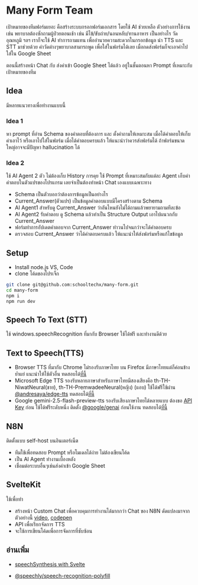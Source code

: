 # Many Form Team
เป้าหมายของทีมฟอร์มเยอะ คือสร้างระบบกรอกฟอร์มเอกสาร โดยใช้ AI ช่วยเหลือ ตัวอย่างการใช้งานเช่น พยาบาลต้องซักถามผู้ป่วยตอนเช้า เช่น มีไข้/ขับถ่าย/นอนหลับ/ทานอาหาร เป็นอย่างไร วัดอุณหภูมิ ฯลฯ เราก็จะใช้ AI ทำการถามแทน  เพื่ออำนวยความสะดวกในกรอกข้อมูล นำ TTS และ STT มาช่วยด้วย ค่าวัดต่างๆพยาบาลสามารถพูด เพื่อใส่ในฟอร์มได้เลย เมื่อกดส่งฟอร์มก็จะเอาค่าไปใส่ใน Google Sheet

ตอนนี้สร้างหน้า Chat กับ ส่งค่าเข้า Google Sheet ได้แล้ว อยู่ในชั้นตอนหา Prompt ที่เหมาะกับเป้าหมายของทีม

## Idea
มีหลายแนวทางเพื่อทำงานแบบนี้
### Idea 1
หา prompt ที่อ่าน Schema ของคำตอบที่ต้องการ และ ตั้งคำถามให้เหมาะสม เมื่อได้คำตอบให้เก็บค่าเอาไว้ หรือเอาไปใส่ในฟอร์ม เมื่อได้คำตอบครบแล้ว ให้แนะนำว่าควรส่งฟอร์มได้ ถ้าฟอร์มขนาดใหญ่อาจจะมีปัญหา hallucination ได้

### Idea 2
ใช้ AI Agent 2 ตัว ไม่ต้องเก็บ History การคุย ใช้ Prompt ที่เหมาะสมกับแต่ละ Agent เก็บค่าคำตอบในตัวแปรของโปรแกรม เลยจำเป็นต้องทำหน้า Chat เองแบบเฉพาะทาง
- Schema เป็นตัวบอกว่าต้องการข้อมูลเป็นอย่างไร 
- Current_Answer(ตัวแปร)  เป็นข้อมูลคำตอบแบบมีโครงสร้างตาม Schema 
- AI Agent1 สำหรับดู Current_Answer ว่าอันไหนยังไม่ได้ถามแล้วพยายามถามทีละข้อ
- AI Agent2 รับคำตอบ ดู Schema แล้วทำเป็น Structure Output  เอาไปผนวกกับ Current_Answer
- ฟอร์มทำการอัปเดตคำตอบจาก Current_Answer ทำวนไปจนกว่าจะได้คำตอบครบ
- ตรวจสอบ Current_Answer ว่าได้คำตอบครบแล้ว ให้แนะนำให้ส่งฟอร์มหรือแก้ไขข้อมูล

## Setup
- Install node.js VS, Code
- clone โค้ดของโปรเจ็ก
```sh
git clone git@github.com:schooltechx/many-form.git
cd many-form
npm i
npm run dev
```

## Speech To Text (STT)
ใช้ windows.speechRecognition ที่มากับ Browser ใช้ได้ฟรี และทำงานดีด้วย

## Text to Speech(TTS)
- Browser TTS ที่มากับ Chrome ไม่รองรับภาษาไทย บน Firefox มีภาษาไทยแต่ก็ค่อนข้างย่ำแย่ แนะนำให้ใช้ตัวอื่น ทดสอบได้[ที่นี้](https://codepen.io/ve3/pen/MYWzEwg)
- Microsoft Edge TTS รองรับหลายภาษาสำหรับภาษาไทยมีสองเสียงคือ th-TH-NiwatNeural(ชาย), th-TH-PremwadeeNeural(หญิง) (แอบ) ใช้ได้ฟรีใช้ผ่าน [@andresaya/edge-tts](https://github.com/andresayac/edge-tts)
ทดสอบได้[ที่นี้](https://huggingface.co/spaces/innoai/Edge-TTS-Text-to-Speech)
- Google gemini-2.5-flash-preview-tts รองรับเสียงภาษาไทยได้หลายแบบ ต้องขอ 
[API Key](https://aistudio.google.com/app/apikey) ก่อน ใช้ได้ฟรีระดับหนึ่ง ติดตั้ง
[@google/genai](https://ai.google.dev/gemini-api/docs/speech-generation?hl=th) ก่อนใช้งาน 
ทดสอบได้[ที่นี้](https://aistudio.google.com/generate-speech)

## N8N
ติดตั้งแบบ self-host บนอินเตอร์เน็ต
- ทีมใช้เพื่อทดสอบ Prompt หรือโมเดลได้ง่าย ไม่ต้องเขียนโค้ด
- เป็น AI Agent ทำงานเบื้องหลัง
- เชื่อมต่อระบบอื่นๆเช่นส่งค่าเข้า Google Sheet
## SvelteKit
ใช้เพื่อทำ 
- สร้างหน้า Custom Chat เพื่อควบคุมการทำงานได้มากกว่า Chat ของ N8N ดัดแปลงมาจากตัวอย่างนี้ [video](https://www.youtube.com/watch?v=0KR8e4WP0E0), [codepen](https://codepen.io/Matt-Penny/pen/dPyVWEw)
- API เพื่อเรียกจัดการ TTS 
- จะใช้การเขียนโค้ดเพื่อการจัดการที่ซับซ้อน

## อ่านเพิ่ม
- [speechSynthesis with Svelte](https://dev.to/taw/getting-started-with-web-speech-synthesis-api-and-svelte-3l13)

- [@speechly/speech-recognition-polyfill](https://www.npmjs.com/package/@speechly/speech-recognition-polyfill)